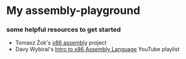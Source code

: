 # My assembly-playground

### some helpful resources to get started

* Tomasz Żok's [x86 assembly](http://www.cs.put.poznan.pl/tzok/public/cawllp-04-asm.html) project
* Davy Wybiral's [Intro to x86 Assembly Language](https://youtube.com/playlist?list=PLmxT2pVYo5LB5EzTPZGfFN0c2GDiSXgQe) YouTube playlist